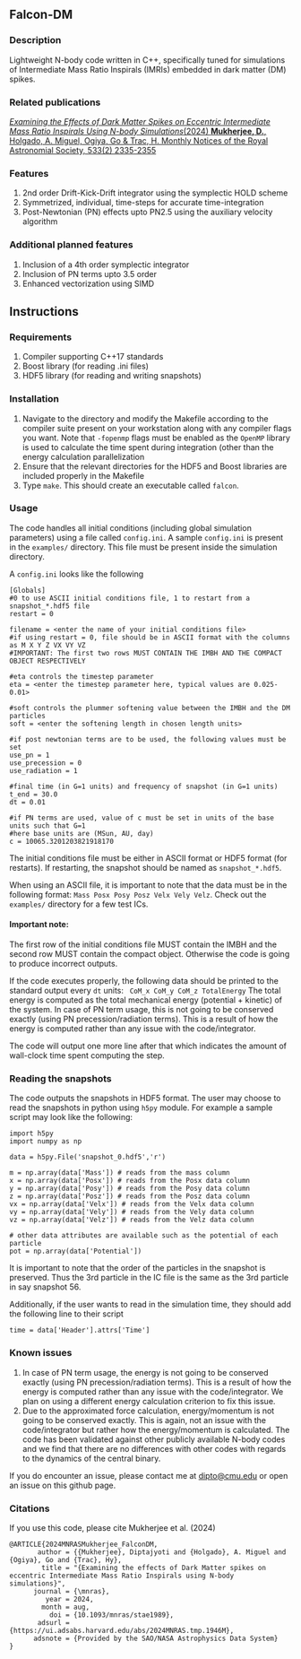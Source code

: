 ## Falcon-DM

### Description
Lightweight N-body code written in C++, specifically tuned for simulations of Intermediate Mass Ratio Inspirals (IMRIs) embedded in dark matter (DM) spikes.

### Related publications
[_Examining the Effects of Dark Matter Spikes on Eccentric Intermediate Mass Ratio Inspirals Using  N-body Simulations_(2024) **Mukherjee, D.**, Holgado, A. Miguel, Ogiya, Go & Trac, H. Monthly Notices of the Royal Astronomial Society, 533(2) 2335-2355](https://academic.oup.com/mnras/advance-article/doi/10.1093/mnras/stae1989/7737663)

### Features
1. 2nd order Drift-Kick-Drift integrator using the symplectic HOLD scheme
2. Symmetrized, individual, time-steps for accurate time-integration
3. Post-Newtonian (PN) effects upto PN2.5 using the auxiliary velocity algorithm

### Additional planned features
1. Inclusion of a 4th order symplectic integrator
2. Inclusion of PN terms upto 3.5 order
3. Enhanced vectorization using SIMD 

## Instructions

### Requirements
1. Compiler supporting C++17 standards
2. Boost library (for reading .ini files)
3. HDF5 library (for reading and writing snapshots)

### Installation
1. Navigate to the directory and modify the Makefile according to the compiler suite present on your workstation along with any compiler flags you want. Note that ```-fopenmp``` flags must be enabled as the ```OpenMP``` library is used to calculate the time spent during integration (other than the energy calculation parallelization
2. Ensure that the relevant directories for the HDF5 and Boost libraries are included properly in the Makefile
3. Type ```make```. This should create an executable called ```falcon```. 

### Usage
The code handles all initial conditions (including global simulation parameters) using a file called ```config.ini```. A sample ```config.ini``` is present in the ```examples/``` directory. This file must be present inside the simulation directory.

A ```config.ini``` looks like the following

```
[Globals]
#0 to use ASCII initial conditions file, 1 to restart from a snapshot_*.hdf5 file
restart = 0

filename = <enter the name of your initial conditions file>
#if using restart = 0, file should be in ASCII format with the columns as M X Y Z VX VY VZ
#IMPORTANT: The first two rows MUST CONTAIN THE IMBH AND THE COMPACT OBJECT RESPECTIVELY

#eta controls the timestep parameter
eta = <enter the timestep parameter here, typical values are 0.025-0.01> 

#soft controls the plummer softening value between the IMBH and the DM particles
soft = <enter the softening length in chosen length units>

#if post newtonian terms are to be used, the following values must be set
use_pn = 1
use_precession = 0
use_radiation = 1

#final time (in G=1 units) and frequency of snapshot (in G=1 units)
t_end = 30.0
dt = 0.01

#if PN terms are used, value of c must be set in units of the base units such that G=1
#here base units are (MSun, AU, day)
c = 10065.3201203821918170

```
The initial conditions file must be either in ASCII format or HDF5 format (for restarts). If restarting, the snapshot should be named as ```snapshot_*.hdf5```.

When using an ASCII file, it is important to note that the data must be in the following format:
```Mass Posx Posy Posz Velx Vely Velz```. Check out the ```examples/``` directory for a few test ICs.

#### Important note:
The first row of the initial conditions file MUST contain the IMBH and the second row MUST contain the compact object. Otherwise the code is going to produce incorrect outputs.

If the code executes properly, the following data should be printed to the standard output every ```dt``` units:
``` CoM_x CoM_y CoM_z TotalEnergy```
The total energy is computed as the total mechanical energy (potential + kinetic) of the system. In case of PN term usage, this is not going to be conserved exactly (using PN precession/radiation terms). This is a result of how the energy is computed rather than any issue with the code/integrator.

The code will output one more line after that which indicates the amount of wall-clock time spent computing the step. 

### Reading the snapshots
The code outputs the snapshots in HDF5 format. The user may choose to read the snapshots in python using ```h5py``` module. For example a sample script may look like the following:

```
import h5py
import numpy as np

data = h5py.File('snapshot_0.hdf5','r')

m = np.array(data['Mass']) # reads from the mass column
x = np.array(data['Posx']) # reads from the Posx data column
y = np.array(data['Posy']) # reads from the Posy data column
z = np.array(data['Posz']) # reads from the Posz data column
vx = np.array(data['Velx']) # reads from the Velx data column
vy = np.array(data['Vely']) # reads from the Vely data column
vz = np.array(data['Velz']) # reads from the Velz data column

# other data attributes are available such as the potential of each particle
pot = np.array(data['Potential'])
```
It is important to note that the order of the particles in the snapshot is preserved. Thus the 3rd particle in the IC file is the same as the 3rd particle in say snapshot 56.

Additionally, if the user wants to read in the simulation time, they should add the following line to their script
```
time = data['Header'].attrs['Time']
```

### Known issues
1. In case of PN term usage, the energy is not going to be conserved exactly (using PN precession/radiation terms). This is a result of how the energy is computed rather than any issue with the code/integrator. We plan on using a different energy calculation criterion to fix this issue.
2. Due to the approximated force calculation, energy/momentum is not going to be conserved exactly. This is again, not an issue with the code/integrator but rather how the energy/momentum is calculated. The code has been validated against other publicly available N-body codes and we find that there are no differences with other codes with regards to the dynamics of the central binary.

If you do encounter an issue, please contact me at dipto@cmu.edu or open an issue on this github page.

### Citations

If you use this code, please cite Mukherjee et al. (2024) 

```
@ARTICLE{2024MNRASMukherjee_FalconDM,
       author = {{Mukherjee}, Diptajyoti and {Holgado}, A. Miguel and {Ogiya}, Go and {Trac}, Hy},
        title = "{Examining the effects of Dark Matter spikes on eccentric Intermediate Mass Ratio Inspirals using N-body simulations}",
      journal = {\mnras},
         year = 2024,
        month = aug,
          doi = {10.1093/mnras/stae1989},
       adsurl = {https://ui.adsabs.harvard.edu/abs/2024MNRAS.tmp.1946M},
      adsnote = {Provided by the SAO/NASA Astrophysics Data System}
}

```
